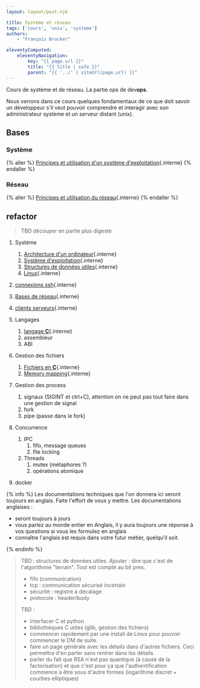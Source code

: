 ```yaml
---
layout: layout/post.njk

title: Système et réseau
tags: ['cours', 'unix', 'système']
authors:
    - "François Brucker"

eleventyComputed:
    eleventyNavigation:
        key: "{{ page.url }}"
        title: "{{ title | safe }}"
        parent: "{{ '../' | siteUrl(page.url) }}"
---
```


Cours de système et de réseau. La partie ops de dev**ops**.

Nous verrons dans ce cours quelques fondamentaux de ce que doit savoir un développeur s'il veut pouvoir comprendre et interagir avec son administrateur système et un serveur distant (unix).

## Bases

### Système

{% aller %}
[Principes et utilisation d'un système d'exploitation](bases-système){.interne}
{% endaller %}

### Réseau

{% aller %}
[Principes et utilisation du réseau](bases-réseau){.interne}
{% endaller %}

## refactor

> TBD découper en partie plus digeste

> 
1. Système
   1. [Architecture d'un ordinateur](./architecture-ordinateur){.interne}
   2. [Système d'exploitation](./système-exploitation){.interne}
   3. [Structures de données utiles](./structures-données-système){.interne}
   4. [Linux](linux){.interne}
2. [connexions ssh](./ssh){.interne}
3. [Bases de réseau](réseau){.interne}
4. [clients serveurs](./client-serveur){.interne}

5. Langages
    1. [langage **C**](./langage-c){.interne}
    2. assembleur
    3. ABI
6. Gestion des fichiers
   1. [Fichiers en **C**](fichiers-C){.interne}
   2. [Memory mapping](memory-mapping){.interne}
7. Gestion des process
   1. signaux (SIGINT et ctrl+C), attention on ne peut pas tout faire dans une gestion de signal
   2. fork
   3. pipe (passe dans le fork)
8. Concurrence
   1. IPC
      1. fifo, message queues
      2. file locking
   2. Threads
      1. mutex (métaphores ?)
      2. opérations atomique
9. docker

{% info %}
Les documentations techniques que l'on donnera ici seront toujours en anglais. Faite l'effort de vous y mettre. Les documentations anglaises :

- seront toujours à jours
- vous parlez au monde entier en Anglais, il y aura toujours une réponse à vos questions si vous les formulez en anglais
- connaître l'anglais est requis dans votre futur métier, quelqu'il soit.

{% endinfo %}

> TBD : structures de données utiles. Ajouter :
> dire que c'est de l'algorithmie "terrain". Tout est compté au bit pres.
>
> - fifo (communication)
> - tcp : communication sécurisé incertain
> - sécurité : registre à décalage
> - protocole : header/body
>
> TBD :
>
> - interfacer C et python
> - bibliothèques C utiles (glib, gestion des fichiers)
> - commencer rapidement par une install de Linux pour pouvoir commencer le DM de suite.
> - faire un page générale avec les détails dans d'autres fichiers. Ceci permettra d'en parler sans rentrer dans les détails.
> - parler du fait que RSA n'est pas quantique (à cause de la factorisation) et que c'est pour ça que l'authentification commence à être sous d'autre formes (logarithme discret + courbes elliptiques)

